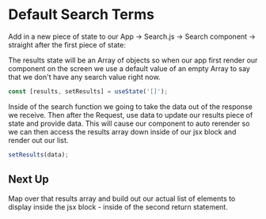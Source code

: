 # Default Search Terms

Add in a new piece of state to our App -> Search.js -> Search component -> straight after the first piece of state:

The results state will be an Array of objects so when our app first render our component on the screen we use a default value of an empty Array to say that we don't have any search value right now.

```js
const [results, setResults] = useState('[]');
```

Inside of the search function we going to take the data out of the response we receive.
Then after the Request, use data to update our results piece of state and provide data. This will cause our component to auto rerender so we can then access the results array down inside of our jsx block and render out our list.

```js
setResults(data);
```

## Next Up

Map over that results array and build out our actual list of elements to display inside the jsx block - inside of the second return statement.
